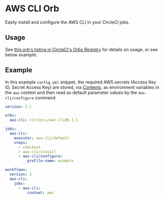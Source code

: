 # AWS CLI Orb

Easily install and configure the AWS CLI in your CircleCI jobs.

## Usage

See [this orb's listing in CircleCI's Orbs Registry](https://circleci.com/orbs/registry/orb/circleci/aws-cli) for details on usage, or see below example:

## Example

In this example `config.yml` snippet, the required AWS secrets (Access Key ID, Secret Access Key) are stored, via [Contexts](https://circleci.com/docs/2.0/contexts), as environment variables in the `aws` context and then read as default parameter values by the `aws-cli/configure` command.

```yaml
version: 2.1

orbs:
  aws-cli: circleci/aws-cli@0.1.1

jobs:
  aws-cli:
    executor: aws-cli/default
    steps:
      - checkout
      - aws-cli/install
      - aws-cli/configure:
          profile-name: example

workflows:
  version: 2
  aws-cli:
    jobs:
      - aws-cli:
          context: aws
```